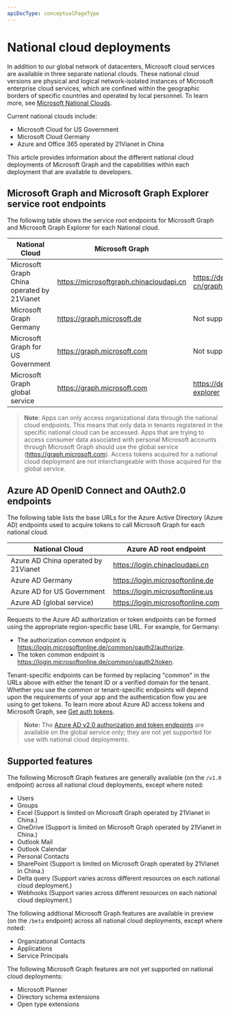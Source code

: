 ```yaml
---
apiDocType: conceptualPageType
---
```

# National cloud deployments


In addition to our global network of datacenters, Microsoft cloud services are available in three separate national clouds. These national cloud versions are physical and logical network-isolated instances of Microsoft enterprise cloud services, which are confined within the geographic borders of specific countries and operated by local personnel. To learn more, see [Microsoft National Clouds](https://www.microsoft.com/en-us/TrustCenter/CloudServices/NationalCloud).

Current national clouds include:

- Microsoft Cloud for US Government
- Microsoft Cloud Germany
- Azure and Office 365 operated by 21Vianet in China

This article provides information about the different national cloud deployments of Microsoft Graph and the capabilities within each deployment that are available to developers.

## Microsoft Graph and Microsoft Graph Explorer service root endpoints

The following table shows the service root endpoints for Microsoft Graph and Microsoft Graph Explorer for each National cloud.

| National Cloud | Microsoft Graph | Microsoft Graph Explorer
|---------------------------|----------------|----------------|
| Microsoft Graph China operated by 21Vianet | https://microsoftgraph.chinacloudapi.cn | https://developer.microsoft.com/zh-cn/graph/graph-explorer-china |
| Microsoft Graph Germany | https://graph.microsoft.de | Not supported. |
| Microsoft Graph for US Government | https://graph.microsoft.com | Not supported. |
| Microsoft Graph global service | https://graph.microsoft.com | https://developer.microsoft.com/graph/graph-explorer |

> **Note**: Apps can only access organizational data through the national cloud endpoints. This means that only data in tenants registered in the specific national cloud can be accessed. Apps that are trying to access consumer data associated with personal Microsoft accounts through Microsoft Graph should use the global service (https://graph.microsoft.com). Access tokens acquired for a national cloud deployment are not interchangeable with those acquired for the global service.

## Azure AD OpenID Connect and OAuth2.0 endpoints

The following table lists the base URLs for the Azure Active Directory (Azure AD) endpoints used to acquire tokens to call Microsoft Graph for each national cloud.

| National Cloud | Azure AD root endpoint |
|---------------------------|----------------|
| Azure AD China operated by 21Vianet |https://login.chinacloudapi.cn |
| Azure AD Germany | https://login.microsoftonline.de |
| Azure AD for US Government | https://login.microsoftonline.us |
| Azure AD (global service) | https://login.microsoftonline.com |

Requests to the Azure AD authorization or token endpoints can be formed using the appropriate region-specific base URL. For example, for Germany:

- The authorization common endpoint is https://login.microsoftonline.de/common/oauth2/authorize.
- The token common endpoint is https://login.microsoftonline.de/common/oauth2/token.

Tenant-specific endpoints can be formed by replacing "common" in the URLs above with either the tenant ID or a verified domain for the tenant.
Whether you use the common or tenant-specific endpoints will depend upon the requirements of your app and the authentication flow you are using to get tokens. To learn more about Azure AD access tokens and Microsoft Graph, see [Get auth tokens](./auth_overview.md).

> **Note:** The [Azure AD v2.0 authorization and token endpoints](https://azure.microsoft.com/en-us/documentation/articles/active-directory-appmodel-v2-overview/) are available on the global service only; they are not yet supported for use with national cloud deployments.

## Supported features

The following Microsoft Graph features are generally available (on the `/v1.0` endpoint) across all national cloud deployments, except where noted:

* Users
* Groups
* Excel (Support is limited on Microsoft Graph operated by 21Vianet in China.)
* OneDrive (Support is limited on Microsoft Graph operated by 21Vianet in China.)
* Outlook Mail
* Outlook Calendar
* Personal Contacts 
* SharePoint (Support is limited on Microsoft Graph operated by 21Vianet in China.)
* Delta query (Support varies across different resources on each national cloud deployment.)
* Webhooks (Support varies across different resources on each national cloud deployment.)

The following addtional Microsoft Graph features are available in preview (on the `/beta` endpoint) across all national cloud deployments, except where noted:

* Organizational Contacts
* Applications
* Service Principals

The following Microsoft Graph features are not yet supported on national cloud deployments:

* Microsoft Planner
* Directory schema extensions
* Open type extensions
